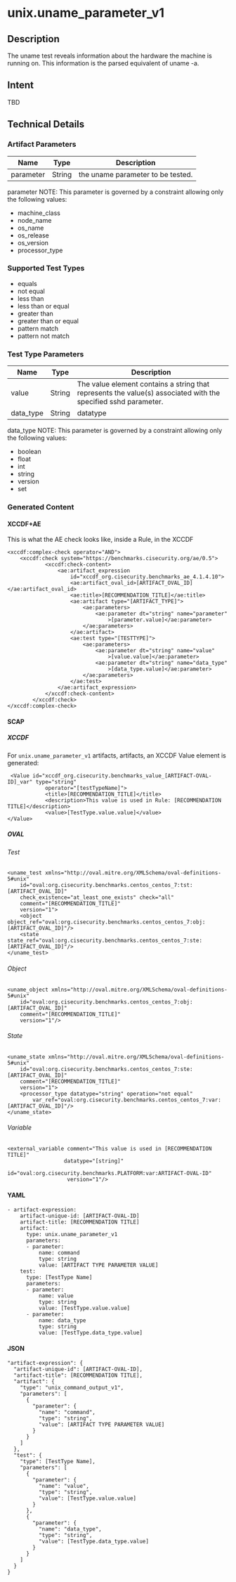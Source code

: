 # unix.uname_parameter_v1

## Description
The uname test reveals information about the hardware the machine is running on. This information is the parsed equivalent of uname -a. 
## Intent
TBD

## Technical Details
### Artifact Parameters
| Name                  |Type    | Description |
| ----------------------|--------| ----------- |
| parameter | String | the uname parameter to be tested. |

parameter 
NOTE: This parameter is governed by a constraint allowing only the following values:
- machine_class
- node_name 
- os_name
- os_release
- os_version
- processor_type

### Supported Test Types
- equals
- not equal
- less than
- less than or equal
- greater than 
- greater than or equal 
- pattern match 
- pattern not match

### Test Type Parameters

| Name                  |Type    | Description |
| ----------------------|--------| ----------- |
| value | String |The value element contains a string that represents the value(s) associated with the specified sshd parameter.			 |
| data_type  | String |datatype |

data_type
NOTE: This parameter is governed by a constraint allowing only the following values:
- boolean
- float
- int
- string
- version
- set

### Generated Content
#### XCCDF+AE
This is what the AE check looks like, inside a Rule, in the XCCDF

```
<xccdf:complex-check operator="AND">
    <xccdf:check system="https://benchmarks.cisecurity.org/ae/0.5">
            <xccdf:check-content>
                <ae:artifact_expression
                    id="xccdf_org.cisecurity.benchmarks_ae_4.1.4.10">
                    <ae:artifact_oval_id>[ARTIFACT_OVAL_ID]</ae:artifact_oval_id>
                    <ae:title>[RECOMMENDATION_TITLE]</ae:title>
                    <ae:artifact type="[ARTIFACT_TYPE]">
                        <ae:parameters>
                            <ae:parameter dt="string" name="parameter"
                                >[parameter.value]</ae:parameter>
                        </ae:parameters>
                    </ae:artifact>
                    <ae:test type="[TESTTYPE]">
                        <ae:parameters>
                            <ae:parameter dt="string" name="value"
                                >[value.value]</ae:parameter>
                            <ae:parameter dt="string" name="data_type"
                                >[data_type.value]</ae:parameter>
                        </ae:parameters>
                    </ae:test>
                </ae:artifact_expression>
            </xccdf:check-content>
        </xccdf:check>
</xccdf:complex-check>
```

#### SCAP
##### XCCDF
For `unix.uname_parameter_v1` artifacts, artifacts, an XCCDF Value element is generated:

```
 <Value id="xccdf_org.cisecurity.benchmarks_value_[ARTIFACT-OVAL-ID]_var" type="string"
            operator="[testTypeName]">
            <title>[RECOMMENDATION_TITLE]</title>
            <description>This value is used in Rule: [RECOMMENDATION TITLE]</description>
            <value>[TestType.value.value]</value>
</Value>
```

##### OVAL
###### Test

```
<uname_test xmlns="http://oval.mitre.org/XMLSchema/oval-definitions-5#unix"
    id="oval:org.cisecurity.benchmarks.centos_centos_7:tst:[ARTIFACT_OVAL_ID]"
    check_existence="at_least_one_exists" check="all"
    comment="[RECOMMENDATION_TITLE]"
    version="1">
    <object object_ref="oval:org.cisecurity.benchmarks.centos_centos_7:obj:[ARTIFACT_OVAL_ID]"/>
    <state state_ref="oval:org.cisecurity.benchmarks.centos_centos_7:ste:[ARTIFACT_OVAL_ID]"/>
</uname_test>
```

###### Object

```
<uname_object xmlns="http://oval.mitre.org/XMLSchema/oval-definitions-5#unix"
    id="oval:org.cisecurity.benchmarks.centos_centos_7:obj:[ARTIFACT_OVAL_ID]"
    comment="[RECOMMENDATION_TITLE]"
    version="1"/>
```
###### State

```
<uname_state xmlns="http://oval.mitre.org/XMLSchema/oval-definitions-5#unix"
    id="oval:org.cisecurity.benchmarks.centos_centos_7:ste:[ARTIFACT_OVAL_ID]"
    comment="[RECOMMENDATION_TITLE]"
    version="1">
    <processor_type datatype="string" operation="not equal"
        var_ref="oval:org.cisecurity.benchmarks.centos_centos_7:var:[ARTIFACT_OVAL_ID]"/>
</uname_state>
```

###### Variable

```
<external_variable comment="This value is used in [RECOMMENDATION TITLE]" 
                  datatype="[string]" 
                        id="oval:org.cisecurity.benchmarks.PLATFORM:var:ARTIFACT-OVAL-ID" 
                   version="1"/>
```

#### YAML

```
- artifact-expression:
    artifact-unique-id: [ARTIFACT-OVAL-ID]
    artifact-title: [RECOMMENDATION TITLE]
    artifact:
      type: unix.uname_parameter_v1
      parameters:
      - parameter: 
          name: command
          type: string
          value: [ARTIFACT TYPE PARAMETER VALUE]
    test:
      type: [TestType Name]
      parameters:
      - parameter:
          name: value
          type: string
          value: [TestType.value.value]
      - parameter: 
          name: data_type
          type: string
          value: [TestType.data_type.value]
```

#### JSON

```
"artifact-expression": {
  "artifact-unique-id": [ARTIFACT-OVAL-ID],
  "artifact-title": [RECOMMENDATION TITLE],
  "artifact": {
    "type": "unix_command_output_v1",
    "parameters": [
      {
        "parameter": {
          "name": "command",
          "type": "string",
          "value": [ARTIFACT TYPE PARAMETER VALUE]
        }
      }
    ]
  },
  "test": {
    "type": [TestType Name],
    "parameters": [
      {
        "parameter": {
          "name": "value",
          "type": "string",
          "value": [TestType.value.value]
        }
      },
      {
        "parameter": {
          "name": "data_type",
          "type": "string",
          "value": [TestType.data_type.value]
        }
      }
    ]
  }
}
```